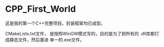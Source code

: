 # CPP_First_World
这是我的第一个C++完整项目。封装框架均已成型。

CMakeLists.txt文件，
是按照WinGW模式写的，目的是为了把所有的  .dll库都打成静态文件，然后塞进  单一的.exe文件。